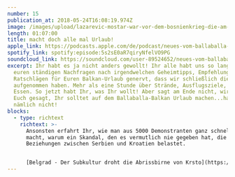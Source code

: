 ```yaml
---
number: 15
publication_at: 2018-05-24T16:08:19.974Z
image: /images/upload/lazarevic-mostar-war-vor-dem-bosnienkrieg-die-am-meisten-besuchte-stadt-bihs.-heute-ist-mostar-zwischen-bosniaken-und-kroaten-geteilt..jpeg
length: 01:07:00
title: macht doch alle mal Urlaub!
apple_link: https://podcasts.apple.com/de/podcast/neues-vom-ballaballa-balkan-episode-15-macht-doch-alle/id1170436903?i=1000410787163
spotify_link: spotify:episode:5s2sE0aR7qiryNfelVO9PG
soundcloud_link: https://soundcloud.com/user-89524652/neues-vom-ballaballa-balkan-episode-15-macht-doch-alle-mal-urlaub
excerpt: Ihr habt es ja nicht anders gewollt! Ihr alle habt uns so lange mit
  euren ständigen Nachfragen nach irgendwelchen Geheimtipps, Empfehlungen und
  Ratschlägen für Euren Balkan-Urlaub genervt, dass wir schließlich diese Folge
  aufgenommen haben. Mehr als eine Stunde über Strände, Ausflugsziele, gutes
  Essen. So jetzt habt Ihr, was Ihr wollt! Aber sagt am Ende nicht, wir hätten
  Euch gesagt, Ihr solltet auf dem Ballaballa-Balkan Urlaub machen...haben wir
  nämlich nicht!
blocks:
  - type: richtext
    richtext: >-
      Ansonsten erfahrt Ihr, wie man aus 5000 Demonstranten ganz schnell 100.000
      macht, warum ein Skandal, den es vermutlich nie gegeben hat, die
      Beziehungen zwischen Serbien und Kroatien belastet.


      [Belgrad - Der Subkultur droht die Abrissbirne von Krsto](https://tageswoche.ch/politik/der-subkultur-droht-die-abrissbirne/)
---
```


